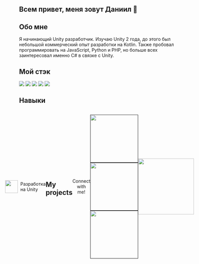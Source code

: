 ## Всем привет, меня зовут Даниил 👋

<h2>Обо мне</h2>
<p>
  Я начинающий Unity разработчик.
  Изучаю Unity 2 года, до этого был небольшой коммерческий опыт разработки на Kotlin. Также пробовал программировать на JavaScript, Python и PHP, но больше всех заинтересовал именно C# в связке с Unity.
</p>

<h2>Мой стэк</h2>
<p align="left">
  <img src="https://img.shields.io/badge/Unity-100000?style=for-the-badge&logo=unity&logoColor=white"/>
  <img src="https://img.shields.io/badge/C%23-239120?style=for-the-badge&logo=csharp&logoColor=white"/>
  <img src="https://img.shields.io/badge/Adobe%20Photoshop-31A8FF?style=for-the-badge&logo=Adobe%20Photoshop&logoColor=black"/>
  <img src="https://img.shields.io/badge/Jira-0052CC?style=for-the-badge&logo=Jira&logoColor=white"/>
  <img src="https://img.shields.io/badge/GitHub-100000?style=for-the-badge&logo=github&logoColor=white"/>
</p>

<h2>Навыки</h2>
<p>
  <div style="display: flex; align-items: center; justify-content: center;">
    <img height=40 src="https://cdn-icons-png.flaticon.com/512/8212/8212616.png"/>
    <span style="margin-left: 8px;">Разработка на Unity</span
  </div>
  
</p>

<h2>My projects</h2>
<p>
  
</p>


<p align="center">Connect with me!</p>
<p align="center">
  <a href="">
    <img height=150 src="https://img.shields.io/badge/LinkedIn-0077B5?style=for-the-badge&logo=linkedin&logoColor=white"/>
  </a>
  <a href="">
    <img height=150 src="https://img.shields.io/badge/Telegram-2CA5E0?style=for-the-badge&logo=telegram&logoColor=white"/>
  </a>
  <a href="">
    <img height=150 src="https://img.shields.io/badge/Gmail-D14836?style=for-the-badge&logo=gmail&logoColor=white"
  </a>
</p>



<!--
**Risen12/Risen12** is a ✨ _special_ ✨ repository because its `README.md` (this file) appears on your GitHub profile.

Here are some ideas to get you started:

- 🔭 I’m currently working on ...
- 🌱 I’m currently learning ...
- 👯 I’m looking to collaborate on ...
- 🤔 I’m looking for help with ...
- 💬 Ask me about ...
- 📫 How to reach me: ...
- 😄 Pronouns: ...
- ⚡ Fun fact: ...
-->


<div align="center" style="margin: 40px 0">
   <a href="https://github.com/romankh3/github-profile-views-counter">
       <img width="175px" src="https://komarev.com/ghpvc/?username=romankh3&color=DE002D">
   </a>
</div>
